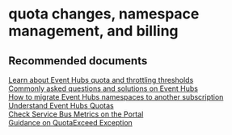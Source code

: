 <properties
	pageTitle="quota"
	description="quota"
	service="microsoft.eventhub"
	resource="namespaces"
	authors="ChiragPavecha"
	displayOrder=""
	selfHelpType="generic"
	supportTopicIds="32589221"
	resourceTags=""
	productPesIds="16125"
	cloudEnvironments="public,BlackForest,Fairfax"
/>

# quota changes, namespace management, and billing

## **Recommended documents**
[Learn about Event Hubs quota and throttling thresholds](https://azure.microsoft.com/documentation/articles/service-bus-quotas/)<br>
[Commonly asked questions and solutions on Event Hubs](https://docs.microsoft.com/azure/event-hubs/event-hubs-faq)<br>
[How to migrate Event Hubs namespaces to another subscription](https://azure.microsoft.com/documentation/articles/service-bus-powershell-how-to-provision/#migrate-a-namespace-to-another-azure-subscription)<br>
[Understand Event Hubs Quotas](https://docs.microsoft.com/azure/event-hubs/event-hubs-quotas)<br>
[Check Service Bus Metrics on the Portal](https://docs.microsoft.com/azure/service-bus-messaging/service-bus-metrics-azure-monitor#access-metrics-in-the-portal)<br>
[Guidance on QuotaExceed Exception](https://docs.microsoft.com/azure/event-hubs/event-hubs-messaging-exceptions#quotaexceededexception)<br>
